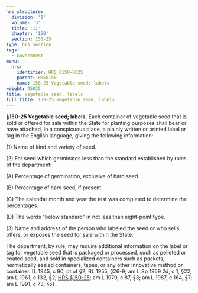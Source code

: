 ```yaml
---
hrs_structure:
  division: '1'
  volume: '3'
  title: '11'
  chapter: '150'
  section: 150-25
type: hrs_section
tags:
  - Government
menu:
  hrs:
    identifier: HRS_0150-0025
    parent: HRS0150
    name: 150-25 Vegetable seed; labels
weight: 45035
title: Vegetable seed; labels
full_title: 150-25 Vegetable seed; labels
---
```

**§150-25 Vegetable seed; labels.** Each container of vegetable seed that is sold or offered for sale within the State for planting purposes shall bear or have attached, in a conspicuous place, a plainly written or printed label or tag in the English language, giving the following information:

(1) Name of kind and variety of seed.

(2) For seed which germinates less than the standard established by rules of the department:

(A) Percentage of germination, exclusive of hard seed.

(B) Percentage of hard seed, if present.

(C) The calendar month and year the test was completed to determine the percentages.

(D) The words "below standard" in not less than eight-point type.

(3) Name and address of the person who labeled the seed or who sells, offers, or exposes the seed for sale within the State.

The department, by rule, may require additional information on the label or tag for vegetable seed that is packaged or processed, such as pelleted or coated seed, and sold in specialized containers such as packets, hermetically sealed containers, tapes, or any other innovative method or container. [L 1945, c 90, pt of §2; RL 1955, §26-9; am L Sp 1959 2d, c 1, §22; am L 1961, c 132, §2; [HRS §150-25](/title-11/chapter-150/section-150-25/); am L 1979, c 87, §3; am L 1987, c 164, §7; am L 1991, c 73, §5]